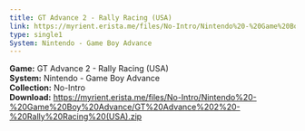 ```yaml
---
title: GT Advance 2 - Rally Racing (USA)
link: https://myrient.erista.me/files/No-Intro/Nintendo%20-%20Game%20Boy%20Advance/GT%20Advance%202%20-%20Rally%20Racing%20(USA).zip
type: single1
System: Nintendo - Game Boy Advance
---
```

<b>Game:</b> GT Advance 2 - Rally Racing (USA)<br>
<b>System:</b> Nintendo - Game Boy Advance<br>
<b>Collection:</b> No-Intro<br>
<b>Download:</b> https://myrient.erista.me/files/No-Intro/Nintendo%20-%20Game%20Boy%20Advance/GT%20Advance%202%20-%20Rally%20Racing%20(USA).zip